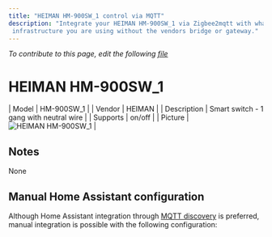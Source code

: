 ```yaml
---
title: "HEIMAN HM-900SW_1 control via MQTT"
description: "Integrate your HEIMAN HM-900SW_1 via Zigbee2mqtt with whatever smart home
 infrastructure you are using without the vendors bridge or gateway."
---
```


*To contribute to this page, edit the following
[file](https://github.com/Koenkk/zigbee2mqtt.io/blob/master/docs/devices/HM-900SW_1.md)*

# HEIMAN HM-900SW_1

| Model | HM-900SW_1  |
| Vendor  | HEIMAN  |
| Description | Smart switch - 1 gang with neutral wire |
| Supports | on/off |
| Picture | ![HEIMAN HM-900SW_1](./assets/devices/HM-900SW_1.jpg) |

## Notes

None

## Manual Home Assistant configuration
Although Home Assistant integration through [MQTT discovery](../integration/home_assistant) is preferred,
manual integration is possible with the following configuration:
